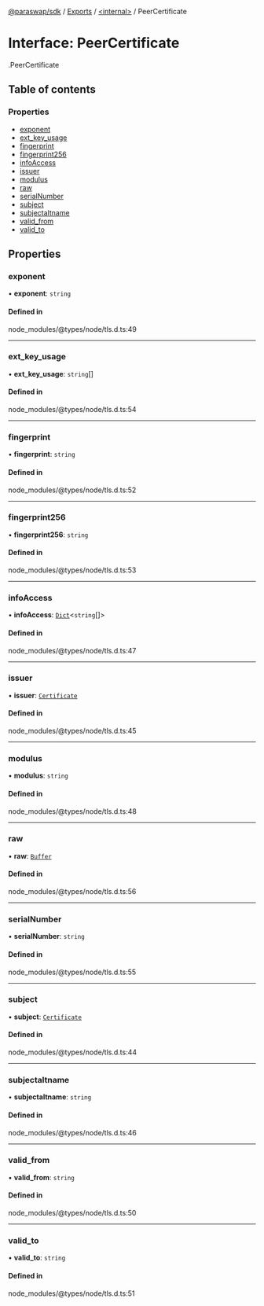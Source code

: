 [@paraswap/sdk](../README.md) / [Exports](../modules.md) / [<internal\>](../modules/internal_.md) / PeerCertificate

# Interface: PeerCertificate

[<internal>](../modules/internal_.md).PeerCertificate

## Table of contents

### Properties

- [exponent](internal_.PeerCertificate.md#exponent)
- [ext\_key\_usage](internal_.PeerCertificate.md#ext_key_usage)
- [fingerprint](internal_.PeerCertificate.md#fingerprint)
- [fingerprint256](internal_.PeerCertificate.md#fingerprint256)
- [infoAccess](internal_.PeerCertificate.md#infoaccess)
- [issuer](internal_.PeerCertificate.md#issuer)
- [modulus](internal_.PeerCertificate.md#modulus)
- [raw](internal_.PeerCertificate.md#raw)
- [serialNumber](internal_.PeerCertificate.md#serialnumber)
- [subject](internal_.PeerCertificate.md#subject)
- [subjectaltname](internal_.PeerCertificate.md#subjectaltname)
- [valid\_from](internal_.PeerCertificate.md#valid_from)
- [valid\_to](internal_.PeerCertificate.md#valid_to)

## Properties

### exponent

• **exponent**: `string`

#### Defined in

node_modules/@types/node/tls.d.ts:49

___

### ext\_key\_usage

• **ext\_key\_usage**: `string`[]

#### Defined in

node_modules/@types/node/tls.d.ts:54

___

### fingerprint

• **fingerprint**: `string`

#### Defined in

node_modules/@types/node/tls.d.ts:52

___

### fingerprint256

• **fingerprint256**: `string`

#### Defined in

node_modules/@types/node/tls.d.ts:53

___

### infoAccess

• **infoAccess**: [`Dict`](internal_.Dict.md)<`string`[]\>

#### Defined in

node_modules/@types/node/tls.d.ts:47

___

### issuer

• **issuer**: [`Certificate`](internal_.Certificate.md)

#### Defined in

node_modules/@types/node/tls.d.ts:45

___

### modulus

• **modulus**: `string`

#### Defined in

node_modules/@types/node/tls.d.ts:48

___

### raw

• **raw**: [`Buffer`](../modules/internal_.md#buffer)

#### Defined in

node_modules/@types/node/tls.d.ts:56

___

### serialNumber

• **serialNumber**: `string`

#### Defined in

node_modules/@types/node/tls.d.ts:55

___

### subject

• **subject**: [`Certificate`](internal_.Certificate.md)

#### Defined in

node_modules/@types/node/tls.d.ts:44

___

### subjectaltname

• **subjectaltname**: `string`

#### Defined in

node_modules/@types/node/tls.d.ts:46

___

### valid\_from

• **valid\_from**: `string`

#### Defined in

node_modules/@types/node/tls.d.ts:50

___

### valid\_to

• **valid\_to**: `string`

#### Defined in

node_modules/@types/node/tls.d.ts:51
